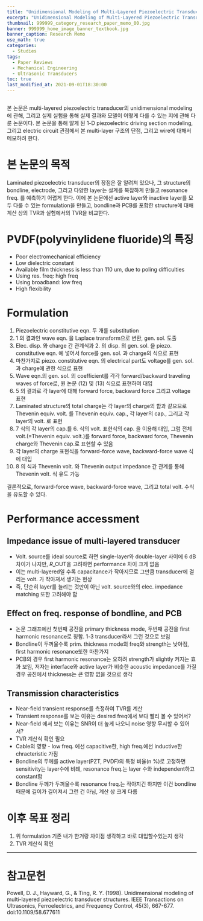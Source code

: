 ```yaml
---
title: "Unidimensional Modeling of Multi-Layered Piezoelectric Transducer Structures"
excerpt: "Unidimensional Modeling of Multi-Layered Piezoelectric Transducer Structures"
thumbnail: 999999_category_research_paper_memo_00.jpg
banner: 999999_home_image_banner_textbook.jpg
banner_caption: Research Memo
use_math: true
categories:
  - Studies
tags:
  - Paper Reviews
  - Mechanical Engineering
  - Ultrasonic Transducers
toc: true
last_modified_at: 2021-09-01T18:30:00
---
```


<figure class="align-center" style="width: 600px">
  <a href="/assets/images/210901_research_paper_memo_02_00.jpg">
  <img src="{{ site.url }}{{ site.baseurl }}/assets/images/210901_research_paper_memo_02_00.jpg" alt="">
  </a>
</figure>

본 논문은 multi-layered piezoelectric transducer의 unidimensional modeling에 관해, 그리고 실제 실험을 통해 실제 결과와 모델이 어떻게 다를 수 있는 지에 관해 다룬 논문이다. 본 논문을 통해 알게 된 1-D piezoelectric driving section modeling, 그리고 electric circuit 관점에서 본 multi-layer 구조의 단점, 그리고 wire에 대해서 메모하려 한다.

# 본 논문의 목적

Laminated piezoelectric transducer의 장점은 잘 알려져 있으나, 그 structure의 bondline, electrode, 그리고 다양한 layer는 설계를 복잡하게 만들고 resonance freq. 를 예측하기 어렵게 한다. 이에 본 논문에선 active layer와 inactive layer를 모두 다룰 수 있는 formulation을 만들고, bondline과 PCB를 포함한 structure에 대해 계산 상의 TVR과 실험에서의 TVR을 비교한다.

# PVDF(polyvinylidene fluoride)의 특징

* Poor electromechanical efficiency
* Low dielectric constant
* Available film thickness is less than 110 um, due to poling difficulties
* Using res. freq: high freq
* Using broadband: low freq
* High flexibility

# Formulation

1. Piezoelectric constitutive eqn. 두 개를 substitution
2. 1 의 결과인 wave eqn. 을 Laplace transform으로 변환, gen. sol. 도출
3. Elec. disp. 와 charge 간 관계식과 2. 의 disp. 의 gen. sol. 을 piezo. constitutive eqn. 에 넣어서 force를 gen. sol. 과 charge의 식으로 표현
4. 마찬가지로 piezo. constitutive eqn. 의 electrical part도 voltage를 gen. sol. 과 charge에 관한 식으로 표현
5. Wave eqn.의 gen. sol. 의 coefficient를 각각 forward/backward traveling waves of force로, 원 논문 (12) 및 (13) 식으로 표현하여 대입
6. 5 의 결과로 각 layer에 대해 forward force, backward force 그리고 voltage 표현
7. Laminated structure의 total charge는 각 layer의 charge의 합과 같으므로 Thevenin equiv. volt. 를 Thevenin equiv. cap., 각 layer의 cap., 그리고 각 layer의 volt. 로 표현
8. 7 식의 각 layer의 cap.를 6. 식의 volt. 표현식의 cap. 을 이용해 대입, 그럼 전체 volt.(=Thevenin equiv. volt.)를 forward force, backward force, Thevenin charge와 Thevenin cap.로 표현할 수 있음
9. 각 layer의 charge 표현식을 forward-force wave, backward-force wave 식에 대입
10. 8 의 식과 Thevenin volt. 와 Thevenin output impedance 간 관계를 통해 Thevenin volt. 식 유도 가능

결론적으로, forward-force wave, backward-force wave, 그리고 total volt. 수식을 유도할 수 있다.

# Performance accessment

## Impedance issue of multi-layered transducer

* Volt. source를 ideal source로 하면 single-layer와 double-layer 사이에 6 dB 차이가 나지만, $R\_{\text{OUT}}$을 고려하면 performance 차이 크게 없음
* 이는 multi-layered일 수록 capacitance가 작아지므로 그만큼 transducer에 걸리는 volt. 가 작아져서 생기는 현상
* 즉, 단순히 layer를 늘리는 것만이 아닌 volt. source와의 elec. impedance matching 또한 고려해야 함

## Effect on freq. response of bondline, and PCB

* 논문 그래프에선 첫번째 공진을 primary thickness mode, 두번째 공진을 first harmonic resonance로 칭함. 1-3 transducer라서 그런 것으로 보임
* Bondline이 두꺼울수록 prim. thickness mode의 freq와 strength는 낮아짐, first harmonic resonance또한 마찬가지
* PCB의 경우 first harmonic resonance는 오히려 strength가 slightly 커지는 효과 보임, 저자는 interface와 active layer가 비슷한 acoustic impedance를 가질 경우 공진에서 thickness는 큰 영향 없을 것으로 생각

## Transmission characteristics

* Near-field transient response를 측정하여 TVR를 계산
* Transient response를 보는 이유는 desired freq에서 보다 빨리 볼 수 있어서?
* Near-field 에서 보는 이유는 SNR이 더 높게 나오니 noise 영향 무시할 수 있어서?
* TVR 계산식 확인 필요
* Cable의 영향 - low freq. 에선 capacitive한, high freq.에선 inductive한 chracteristic 가짐
* Bondline의 두께를 active layer(PZT, PVDF)의 특정 비율(n %)로 고정하면 sensitivity는 layer수에 비례, resonance freq.는 layer 수와 independent하고 constant함
* Bondline 두께가 두꺼울수록 resonance freq.는 작아지긴 하지만 이건 bondline때문에 길이가 길어져서 그런 건 아님, 계산 상 크게 다름


# 이후 목표 정리

1. 위 formulation 기존 내가 한거랑 차이점 생각하고 바로 대입할수있는지 생각
2. TVR 계산식 확인

- - -
# 참고문헌

Powell, D. J., Hayward, G., & Ting, R. Y. (1998). Unidimensional modeling of multi-layered piezoelectric transducer structures. IEEE Transactions on Ultrasonics, Ferroelectrics, and Frequency Control, 45(3), 667-677. doi:10.1109/58.677611
